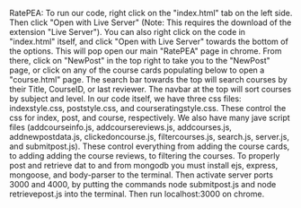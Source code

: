 RatePEA:
To run our code, right click on the "index.html" tab on the left side. Then click "Open with Live Server" (Note: This requires the download of the extension "Live Server"). You can also right click on the code in "index.html" itself, and click "Open with Live Server" towards the bottom of the options. 
This will pop open our main "RatePEA" page in chrome.
From there, click on "NewPost" in the top right to take you to the "NewPost" page, or click on any of the course cards populating below to open a "course.html" page.
The search bar towards the top will search courses by their Title, CourseID, or last reviewer. The navbar at the top will sort courses by subject and level.
In our code itself, we have three css files: indexstyle.css, poststyle.css, and courseratingstyle.css. These control the css for index, post, and course, respectively. 
We also have many jave script files (addcourseinfo.js, addcoursereviews.js, addcourses.js, addnewpostdata.js, clickedoncourse.js, filtercourses.js, search.js, server.js, and submitpost.js). These control everything from adding the course cards, to adding adding the course reviews, to filtering the courses. To properly post and retrieve dat to and from mongodb you must install ejs, express, mongoose, and body-parser to the terminal. Then activate server ports 3000 and 4000, by putting the commands node submitpost.js and node retrievepost.js into the terminal. Then run localhost:3000 on chrome.
